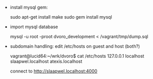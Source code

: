 * install mysql gem: 

    sudo apt-get install make
    sudo gem install mysql

* import mysql database

    mysql -u root -proot dvoro_development < /vagrant/tmp/dump.sql 
    
* subdomain handling: edit /etc/hosts on guest and host (both?)

    vagrant@lucid64:~/wrk/dvoro$ cat /etc/hosts
    127.0.0.1	localhost slaapwel.localhost atexis.localhost
    
    connect to http://slaapwel.localhost:4000 
    
    